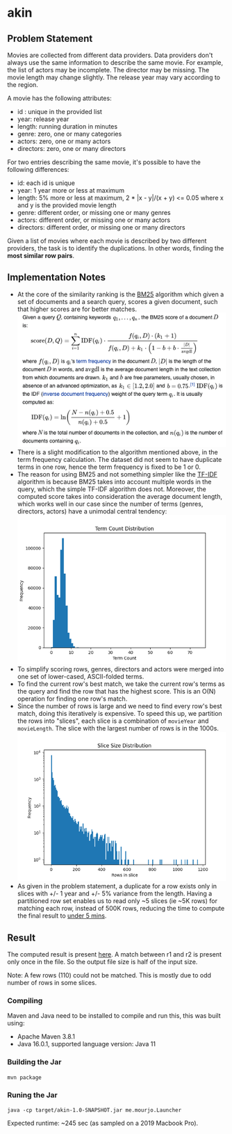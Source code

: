 # akin

## Problem Statement
Movies are collected from different data providers. Data providers don't always use the same information to describe
the same movie. For example, the list of actors may be incomplete. The director may be missing.
The movie length may change slightly. The release year may vary according to the region.

A movie has the following attributes:
- id : unique in the provided list
- year: release year
- length: running duration in minutes
- genre: zero, one or many categories
- actors: zero, one or many actors
- directors: zero, one or many directors

For two entries describing the same movie, it's possible to have the following differences:
- id: each id is unique
- year: 1 year more or less at maximum
- length: 5% more or less at maximum, 2 * |x - y|/(x + y) <= 0.05 where x and y is the provided movie length
- genre: different order, or missing one or many genres
- actors: different order, or missing one or many actors
- directors: different order, or missing one or many directors

Given a list of movies where each movie is described by two different providers, the task is to 
identify the duplications. In other words, finding the **most similar row pairs**.

## Implementation Notes

- At the core of the similarity ranking is the [BM25](https://en.wikipedia.org/wiki/Okapi_BM25) algorithm which given a set of documents and a search query, scores a given document, such that higher scores are for better matches.
  ![Wikipedia](src/main/dev_resources/dedup-2020/wikipedia_bm25.png)
- There is a slight modification to the algorithm mentioned above, in the term frequency calculation. The dataset did not seem to have duplicate terms in one row, hence the term frequency is fixed to be 1 or 0.
- The reason for using BM25 and not something simpler like the [TF-IDF](https://en.wikipedia.org/wiki/Tf–idf) algorithm is because BM25 takes into account multiple words in the query, which the simple TF-IDF algorithm does not. Moreover, the computed score takes into consideration the average document length, which works well in our case since the number of terms (genres, directors, actors) have a unimodal central tendency:
  ![](src/main/dev_resources/dedup-2020/term_count_frequency.png)
- To simplify scoring rows, genres, directors and actors were merged into one set of lower-cased, ASCII-folded terms.
- To find the current row's best match, we take the current row's terms as the query and find the row that has the highest score. This is an O(N) operation for finding one row's match. 
- Since the number of rows is large and we need to find every row's best match, doing this iteratively is expensive. To speed this up, we partition the rows into "slices", each slice is a combination of `movieYear` and `movieLength`. The slice with the largest number of rows is in the 1000s.
  ![](src/main/dev_resources/dedup-2020/slice_size.png)
- As given in the problem statement, a duplicate for a row exists only in slices with +/- 1 year and +/- 5% variance from the length. Having a partitioned row set enables us to read only ~5 slices (ie ~5K rows) for matching each row, instead of 500K rows, reducing the time to compute the final result to [under 5 mins](#runing-the-jar).   

## Result
The computed result is present [here](src/main/dev_resources/dedup-2020/matches.tsv). A match between r1 and r2 is present only once in the file. So the output file size is half of the input size.

Note: A few rows (110) could not be matched. This is mostly due to odd number of rows in some slices.

### Compiling 
Maven and Java need to be installed to compile and run this, this was built using:
- Apache Maven 3.8.1
- Java 16.0.1, supported language version: Java 11

### Building the Jar
```shell
mvn package
```

### Runing the Jar
```shell
java -cp target/akin-1.0-SNAPSHOT.jar me.mourjo.Launcher
```

Expected runtime: ~245 sec (as sampled on a 2019 Macbook Pro).